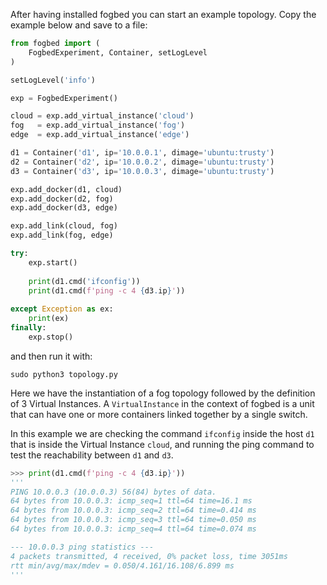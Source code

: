 After having installed fogbed you can start an example topology. Copy the example below and save to a file:

```py
from fogbed import (
    FogbedExperiment, Container, setLogLevel
)

setLogLevel('info')

exp = FogbedExperiment()

cloud = exp.add_virtual_instance('cloud')
fog   = exp.add_virtual_instance('fog')
edge  = exp.add_virtual_instance('edge')

d1 = Container('d1', ip='10.0.0.1', dimage='ubuntu:trusty')
d2 = Container('d2', ip='10.0.0.2', dimage='ubuntu:trusty')
d3 = Container('d3', ip='10.0.0.3', dimage='ubuntu:trusty')

exp.add_docker(d1, cloud)
exp.add_docker(d2, fog)
exp.add_docker(d3, edge)

exp.add_link(cloud, fog)
exp.add_link(fog, edge)

try:
    exp.start()
    
    print(d1.cmd('ifconfig'))
    print(d1.cmd(f'ping -c 4 {d3.ip}'))
    
except Exception as ex: 
    print(ex)
finally:
    exp.stop()
```
and then run it with:
```
sudo python3 topology.py
```

Here we have the instantiation of a fog topology followed by the definition of 3 Virtual Instances. A `VirtualInstance` in the context of fogbed is a unit that can have one or more containers linked together by a single switch.

In this example we are checking the command `ifconfig` inside the host `d1` that is inside the Virtual Instance `cloud`, and running the ping command to test the reachability between `d1` and `d3`.

```py
>>> print(d1.cmd(f'ping -c 4 {d3.ip}'))
'''
PING 10.0.0.3 (10.0.0.3) 56(84) bytes of data.
64 bytes from 10.0.0.3: icmp_seq=1 ttl=64 time=16.1 ms
64 bytes from 10.0.0.3: icmp_seq=2 ttl=64 time=0.414 ms
64 bytes from 10.0.0.3: icmp_seq=3 ttl=64 time=0.050 ms
64 bytes from 10.0.0.3: icmp_seq=4 ttl=64 time=0.074 ms

--- 10.0.0.3 ping statistics ---
4 packets transmitted, 4 received, 0% packet loss, time 3051ms
rtt min/avg/max/mdev = 0.050/4.161/16.108/6.899 ms
'''
```